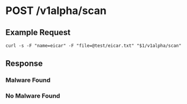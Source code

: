 # POST /v1alpha/scan 

## Example Request

```
curl -s -F "name=eicar" -F "file=@test/eicar.txt" "$1/v1alpha/scan"
```

## Response

### Malware Found

### No Malware Found